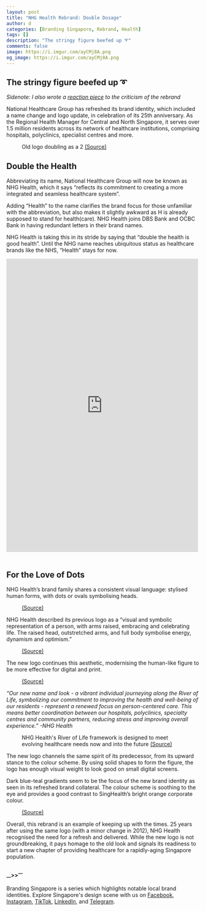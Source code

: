 ```yaml
---
layout: post
title: "NHG Health Rebrand: Double Dosage"
author: d
categories: [Branding Singapore, Rebrand, Health]
tags: []
description: "The stringy figure beefed up ➰"
comments: false
image: https://i.imgur.com/ayCMj8A.png
og_image: https://i.imgur.com/ayCMj8A.png
---
```


<h2>The stringy figure beefed up ➰</h2>

<i>Sidenote: I also wrote a <a href="https://www.designinsingapore.com/rebrand-purpose-opinion/" target="_blank">reaction piece</a> to the criticism of the rebrand </i>

National Healthcare Group has refreshed its brand identity, which included a name change and logo update, in celebration of its 25th anniversary. As the Regional Health Manager for Central and North Singapore, it serves over 1.5 million residents across its network of healthcare institutions, comprising hospitals, polyclinics, specialist centres and more.

<figure>
<img src="https://i.imgur.com/S2VTqmq.png" alt="">
<figcaption>Old logo doubling as a 2 <a href="https://corp.nhg.com.sg/Lists/Corporate%20Year%20Book/Attachments/84/Comm%20Book%20Single%20Lowres%20Binder.pdf" target="_blank">(Source)</a></figcaption>
</figure>

<h2>Double the Health</h2>

Abbreviating its name, National Healthcare Group will now be known as NHG Health, which it says “reflects its commitment to creating a more integrated and seamless healthcare system”. 

Adding “Health” to the name clarifies the brand focus for those unfamiliar with the abbreviation, but also makes it slightly awkward as H is already supposed to stand for health(care). NHG Health joins DBS Bank and OCBC Bank in having redundant letters in their brand names.

NHG Health is taking this in its stride by saying that “double the health is good health”. Until the NHG name reaches ubiquitous status as healthcare brands like the NHS, “Health” stays for now.

<div class="fb-post-container">
<iframe src="https://www.facebook.com/plugins/post.php?href=https%3A%2F%2Fwww.facebook.com%2FNHGHealth%2Fposts%2Fpfbid02aKBgA4fTPEbBGgWf3Rw8vA56hAywXE6kMpigwnoCGpePa4EEW4NsrwztWe3rtzdhl&show_text=true&width=500" width="500" height="766" style="border:none;overflow:hidden" scrolling="no" frameborder="0" allowfullscreen="true" allow="autoplay; clipboard-write; encrypted-media; picture-in-picture; web-share"></iframe>
</div>

<br>
<h2>For the Love of Dots</h2>

NHG Health’s brand family shares a consistent visual language: stylised human forms, with dots or ovals symbolising heads.

<figure>
<img src="https://i.imgur.com/gzMLTSC.jpg" alt="">
<figcaption><a href="https://www.facebook.com/photo.php?fbid=1605126316823022&set=pb.100019770083072.-2207520000&type=3 " target="_blank">(Source)</a></figcaption>
</figure>

NHG Health described its previous logo as a “visual and symbolic representation of a person, with arms raised, embracing and celebrating life. The raised head, outstretched arms, and full body symbolise energy, dynamism and optimism.”

<figure>
<img src="https://i.imgur.com/FXSmfDn.jpg" alt="">
<figcaption><a href="https://www.facebook.com/photo/?fbid=684848125517517&set=a.671933406808989" target="_blank">(Source)</a></figcaption>
</figure> 

The new logo continues this aesthetic, modernising the human-like figure to be more effective for digital and print.

<figure>
<img src="https://i.imgur.com/I2SKsjq.jpg" alt="">
<figcaption><a href="https://www.facebook.com/photo.php?fbid=1710199092982410&set=pb.100019770083072.-2207520000&type=3 " target="_blank">(Source)</a></figcaption>
</figure>

<i>
“Our new name and look - a vibrant individual journeying along the River of Life, symbolizing our commitment to improving the health and well-being of our residents - represent a renewed focus on person-centered care. This means better coordination between our hospitals, polyclinics, specialty centres and community partners, reducing stress and improving overall experience.”
-NHG Health</i>

<figure>
<img src="https://i.imgur.com/QmpmG2I.png" alt="">
<figcaption>NHG Health's River of Life framework is designed to meet evolving healthcare needs now and into the future <a href="https://corp.nhg.com.sg/ROL/Pages/RiverOfLife.aspx " target="_blank">(Source)</a></figcaption>
</figure>


The new logo channels the same spirit of its predecessor, from its upward stance to the colour scheme. By using solid shapes to form the figure, the logo has enough visual weight to look good on small digital screens.

Dark blue-teal gradients seem to be the focus of the new brand identity as seen in its refreshed brand collateral. The colour scheme is soothing to the eye and provides a good contrast to SingHealth’s bright orange corporate colour.

<figure>
<img src="https://i.imgur.com/WQbcEDF.jpg" alt="">
<figcaption><a href="https://www.facebook.com/photo.php?fbid=1710213206314332&set=pb.100019770083072.-2207520000&type=3 " target="_blank">(Source)</a></figcaption>
</figure>

Overall, this rebrand is an example of keeping up with the times. 25 years after using the same logo (with a minor change in 2012), NHG Health recognised the need for a refresh and delivered. While the new logo is not groundbreaking, it pays homage to the old look and signals its readiness to start a new chapter of providing healthcare for a rapidly-aging Singapore population. 

<figure>
<img src="https://i.imgur.com/in4tX1U.png" alt="">
</figure>

<strong><sub>—</sub>><sub></sub>><sup>—</sup></strong>

Branding Singapore is a series which highlights notable local brand identities. Explore Singapore's design scene with us on <a href="https://www.facebook.com/DesignInSingapore" target="_blank" rel="noopener noreferrer">Facebook</a>, <a href="https://www.instagram.com/designinsingapore" target="_blank" rel="noopener noreferrer">Instagram</a>, <a href="https://www.tiktok.com/@designinsingapore" target="_blank" rel="noopener noreferrer">TikTok</a>, <a href="https://www.linkedin.com/company/designinsingapore" target="_blank" rel="noopener noreferrer">LinkedIn</a>, and <a href="https://t.me/designinsingapore" target="_blank" rel="noopener noreferrer">Telegram</a>. 
